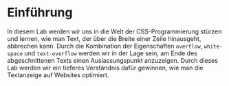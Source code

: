 # Einführung

In diesem Lab werden wir uns in die Welt der CSS-Programmierung stürzen und lernen, wie man Text, der über die Breite einer Zeile hinausgeht, abbrechen kann. Durch die Kombination der Eigenschaften `overflow`, `white-space` und `text-overflow` werden wir in der Lage sein, am Ende des abgeschnittenen Texts einen Auslassungspunkt anzuzeigen. Durch dieses Lab werden wir ein tieferes Verständnis dafür gewinnen, wie man die Textanzeige auf Websites optimiert.

